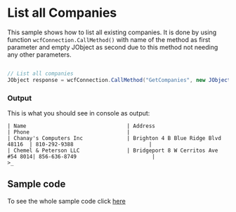 # List all Companies
This sample shows how to list all existing companies. It is done by using function `wcfConnection.CallMethod()` with name of the method as first parameter and empty JObject as second due to this method not needing any other parameters.
```c#

// List all companies
JObject response = wcfConnection.CallMethod("GetCompanies", new JObject());

```

### Output
This is what you should see in console as output:
```console
| Name                                | Address                             | Phone                               |
| Chanay's Computers Inc              | Brighton 4 B Blue Ridge Blvd 48116  | 810-292-9388                        |
| Chemel & Peterson LLC               | Bridgeport 8 W Cerritos Ave #54 8014| 856-636-8749                        |
>_
```

## Sample code

To see the whole sample code click  [here](https://github.com/rstefko/eway-crm-csharp-lib/blob/master/Examples/ListAllCompanies/Program.cs)